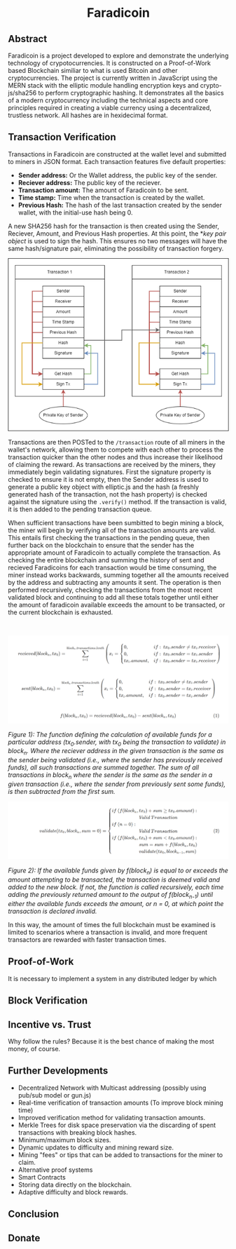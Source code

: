 <h1 align="center">Faradicoin</h1>

<!-- <p align="center" style="font-size:small;">Faradical<br>auto_sear#8264<br>www.github.com/faradical</p> -->


## Abstract
Faradicoin is a project developed to explore and demonstrate the underlying technology of crypotocurrencies. It is constructed on a Proof-of-Work based Blockchain similiar to what is used Bitcoin and other cryptocurrencies. The project is currently written in JavaScript using the MERN stack with the elliptic module handling encryption keys and crypto-js/sha256 to perform cryptographic hashing. It demonstrates all the basics of a modern cryptocurrency including the technical aspects and core principles required in creating a viable currency using a decentralized, trustless network. All hashes are in hexidecimal format.

<!---
## Objective
--->

<!-- ## Documentation
* [Read or download the white paper](https://github.com/faradical/faradicoin/blob/master/README.pdf)
* [Setting up a wallet]()
* [Setting up a miner]()
* [Purchasing Faradicoin]() -->

## Transaction Verification
Transactions in Faradicoin are constructed at the wallet level and submitted to miners in JSON format. Each transaction features five default properties: 
* **Sender address:** Or the Wallet address, the public key of the sender.
* **Reciever address:** The public key of the reciever.
* **Transaction amount:** The amount of Faradicoin to be sent.
* **Time stamp:** Time when the transaction is created by the wallet.
* **Previous Hash:** The hash of the last transaction created by the sender wallet, with the initial-use hash being 0.

A new SHA256 hash for the transaction is then created using the Sender, Reciever, Amount, and Previous Hash properties. At this point, the **key pair object* is used to sign the hash. This ensures no two messages will have the same hash/signature pair, eliminating the possibility of transaction forgery. 

![Faradicoin_Transaction_Signing](Documentation/Faradicoin_Transaction_Signing.png)

<!-- Need to edit this image to show the .get_hash() method being used by .sign_tx() and not the hash property. -->

Transactions are then POSTed to the `/transaction` route of all miners in the wallet's network, allowing them to compete with each other to process the transaction quicker than the other nodes and thus increase their likelihood of claiming the reward. As transactions are received by the miners, they immediately begin validating signatures. First the signature property is checked to ensure it is not empty, then the Sender address is used to generate a public key object with elliptic.js and the hash (a freshly generated hash of the transaction, not the hash property) is checked against the signature using the `.verify()` method. If the transaction is valid, it is then added to the pending transaction queue.

When sufficient transactions have been sumbitted to begin mining a block, the miner will begin by verifying all of the transaction amounts are valid. This entails first checking the transactions in the pending queue, then further back on the blockchain to ensure that the sender has the appropriate amount of Faradicoin to actually complete the transaction. As checking the entire blockchain and summing the history of sent and recieved Faradicoins for each transaction would be time consuming, the miner instead works backwards, summing together all the amounts received by the address and subtracting any amounts it sent. The operation is then performed recursively, checking the transactions from the most recent validated block and continuing to add all these totals together until either the amount of faradicoin available exceeds the amount to be transacted, or the current blockchain is exhausted.

<br>

<!-- <br>
<br>
<br>
$$
\text{}
\\
recieved(block_n,tx_0)=\sum_{i=1}^{block_n.transactions.lenth}\left(x_i =
    \begin{cases}
        0, & if:\text{ }tx_0.sender\ne tx_i.receiver\\
        0, & if:\text{ }tx_0.sender= tx_i.sender\\
        tx_i.amount, & if:\text{ }tx_0.sender=tx_i.receiver\\
    \end{cases}\right)
\\
$$
$$
\\
sent(block_n,tx_0)=\sum_{i=1}^{block_n.transactions.lenth}\left(x_i =
    \begin{cases}
        0, & if:\text{ }tx_0.sender\ne tx_i.sender\\
        0, & if:\text{ }tx_0.sender= tx_i.receiver\\
        tx_i.amount, & if:\text{ }tx_0.sender= tx_i.sender\\
    \end{cases}\right)
\\
$$
$$
\begin{equation}
f(block_n,tx_0)=recieved(block_n,tx_0)-sent(block_n,tx_0)\
\end{equation}
$$ -->

![Faradicoin_Transaction_Signing](Documentation/transaction_amounts_verification_1.png)

<!-- <p style="font-size: 14px; font-style: italic; margin-left: 100px; margin-right: 100px;">
Figure 1): The function defining the calculation of available funds for a particular address (tx<sub>0</sub>.sender, with tx<sub>0</sub> being the transaction to validate) in block<sub>n</sub>. Where the reciever address in the given transaction is the same as the sender being validated (i.e., where the sender has previously received funds), all such transactions are summed together. The sum of all transactions in block<sub>n</sub> where the sender is the same as the sender in a given transaction (i.e., where the sender from previously sent some funds), is then subtracted from the first sum.
</p> -->
*Figure 1): The function defining the calculation of available funds for a particular address (tx<sub>0</sub>.sender, with tx<sub>0</sub> being the transaction to validate) in block<sub>n</sub>. Where the reciever address in the given transaction is the same as the sender being validated (i.e., where the sender has previously received funds), all such transactions are summed together. The sum of all transactions in block<sub>n</sub> where the sender is the same as the sender in a given transaction (i.e., where the sender from previously sent some funds), is then subtracted from the first sum.*
<br>


<!-- $$
\begin{equation}
validate(tx_0, block_n, sum=0)=
\begin{cases}
if\text{ }(f(block_n,tx_0)+sum \ge tx_0.amount):\\
\hspace*{20mm} Valid\text{ }Transaction\\
if\text{ }(n=0):\\
\hspace*{20mm} Valid\text{ }Transaction\\
if\text{ }(f(block_n,tx_0)+sum < tx_0.amount):\\
\hspace*{20mm} sum = sum+f(block_n,tx_0)\\
\hspace*{20mm} validate(tx_0, block_{n-1},sum)\\
\end{cases}
\end{equation}
$$ -->


![Faradicoin_Transaction_Signing](Documentation/transaction_amounts_verification_2.png)

<!-- <p style="font-size: 14px; font-style: italic; margin-left: 100px; margin-right: 100px;">
Figure 2): If the available funds given by f(block<sub>n</sub>) is equal to or exceeds the amount attempting to be transacted, the transaction is deemed valid and added to the new block. If not, the function is called recursively, each time adding the previously returned amount to the output of f(block<sub>n-1</sub>) until either the available funds exceeds the amount, or n = 0, at which point the transaction is declared invalid.
</p> -->
*Figure 2): If the available funds given by f(block<sub>n</sub>) is equal to or exceeds the amount attempting to be transacted, the transaction is deemed valid and added to the new block. If not, the function is called recursively, each time adding the previously returned amount to the output of f(block<sub>n-1</sub>) until either the available funds exceeds the amount, or n = 0, at which point the transaction is declared invalid.*
<br>

In this way, the amount of times the full blockchain must be examined is limited to scenarios where a transaction is invalid, and more frequent transactors are rewarded with faster transaction times.

## Proof-of-Work
It is necessary to implement a system in any distributed ledger by which

## Block Verification
<!---
A key element in all distributed blockchains is decentralized censensus. Network rules
--->

## Incentive vs. Trust
Why follow the rules? Because it is the best chance of making the most money, of course.
<!---
Ways to hack the current system include:
* Creating and submitting thousands of small transactions to a single mining node in order to receive a reward. Solution would involve overhaul of the network to to become fully decentralized, with all meesages being simultaneously multicast to every node on the network. Gun.js may be be a useful way to achieve this. Nodes would then reject any blocks containing transactions that were not in their pending queues (excepting mining rewards).
--->

## Further Developments
* Decentralized Network with Multicast addressing (possibly using pub/sub model or gun.js)
* Real-time verification of transaction amounts (To improve block mining time)
* Improved verification method for validating transaction amounts.
* Merkle Trees for disk space preservation via the discarding of spent transactions with breaking block hashes.
* Minimum/maximum block sizes.
* Dynamic updates to difficulty and mining reward size.
* Mining "fees" or tips that can be added to transactions for the miner to claim.
* Alternative proof systems
* Smart Contracts
* Storing data directly on the blockchain.
* Adaptive difficulty and block rewards.

## Conclusion


## Donate

